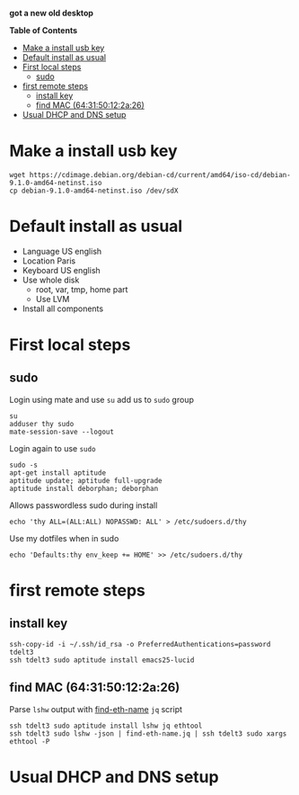 **got a new old desktop**

<!-- markdown-toc start - Don't edit this section. Run M-x markdown-toc-generate-toc again -->
**Table of Contents**

- [Make a install usb key](#make-a-install-usb-key)
- [Default install as usual](#default-install-as-usual)
- [First local steps](#first-local-steps)
    - [sudo](#sudo)
- [first remote steps](#first-remote-steps)
    - [install key](#install-key)
    - [find MAC (64:31:50:12:2a:26)](#find-mac-643150122a26)
- [Usual DHCP and DNS setup](#usual-dhcp-and-dns-setup)

<!-- markdown-toc end -->

# Make a install usb key

```
wget https://cdimage.debian.org/debian-cd/current/amd64/iso-cd/debian-9.1.0-amd64-netinst.iso
cp debian-9.1.0-amd64-netinst.iso /dev/sdX
```

# Default install as usual

- Language US english
- Location Paris
- Keyboard US english
- Use whole disk
  - root, var, tmp, home part
  - Use LVM
- Install all components

# First local steps

## sudo

Login using mate and use `su` add us to `sudo` group
```
su
adduser thy sudo
mate-session-save --logout
```

Login again to use `sudo`

```
sudo -s
apt-get install aptitude
aptitude update; aptitude full-upgrade
aptitude install deborphan; deborphan
```

Allows passwordless sudo during install
```
echo 'thy ALL=(ALL:ALL) NOPASSWD: ALL' > /etc/sudoers.d/thy
```

Use my dotfiles when in sudo
```
echo 'Defaults:thy env_keep += HOME' >> /etc/sudoers.d/thy
```

# first remote steps

## install key
```
ssh-copy-id -i ~/.ssh/id_rsa -o PreferredAuthentications=password tdelt3
ssh tdelt3 sudo aptitude install emacs25-lucid
```

## find MAC (64:31:50:12:2a:26)

Parse `lshw` output with [find-eth-name](find-eth-name.jq) `jq`
script


```
ssh tdelt3 sudo aptitude install lshw jq ethtool
ssh tdelt3 sudo lshw -json | find-eth-name.jq | ssh tdelt3 sudo xargs ethtool -P
```

# Usual DHCP and DNS setup

